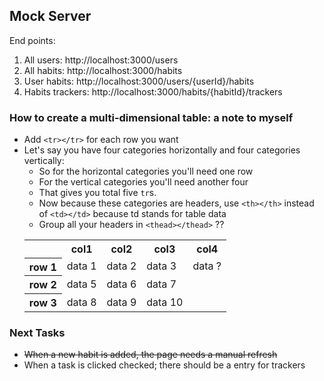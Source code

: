 ## Mock Server
End points:
1. All users: http://localhost:3000/users
2. All habits: http://localhost:3000/habits
3. User habits: http://localhost:3000/users/{userId}/habits
4. Habits trackers: http://localhost:3000/habits/{habitId}/trackers



### How to create a multi-dimensional table: a note to myself
- Add `<tr></tr>` for each row you want
- Let's say you have four categories horizontally and four categories vertically:
  - So for the horizontal categories you'll need one row
  - For the vertical categories you'll need another four
  - That gives you total five `tr`s.
  - Now because these categories are headers, use `<th></th>` instead of `<td></td>` because td stands for table data
  - Group all your headers in `<thead></thead>` ??
  <table>
    <tr>
      <th></th>
      <th>col1</th>
      <th>col2</th>
      <th>col3</th>
      <th>col4</th>
    </tr>
    <tr>
      <th>row 1</th>
      <td>data 1</td>
      <td>data 2</td>
      <td>data 3</td>
      <td>data ?</td>
    <tr>
    <tr>
      <th>row 2</th>
      <td>data 5</td>
      <td>data 6</td>
      <td>data 7</td>
    </tr>
    <tr>
      <th>row 3</th>
      <td>data 8</td>
      <td>data 9</td>
      <td>data 10</td>
    </tr>
  </table>


### Next Tasks
- <del>When a new habit is added, the page needs a manual refresh </del>
- When a task is clicked checked; there should be a entry for trackers





